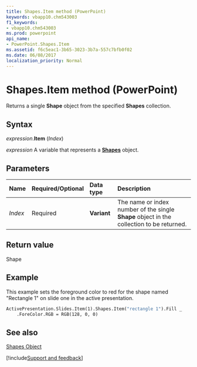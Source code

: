```yaml
---
title: Shapes.Item method (PowerPoint)
keywords: vbapp10.chm543003
f1_keywords:
- vbapp10.chm543003
ms.prod: powerpoint
api_name:
- PowerPoint.Shapes.Item
ms.assetid: f6c5eac1-3b65-3023-3b7a-557c7bfb0f02
ms.date: 06/08/2017
localization_priority: Normal
---
```



# Shapes.Item method (PowerPoint)

Returns a single  **Shape** object from the specified **Shapes** collection.


## Syntax

_expression_.**Item** (_Index_)

_expression_ A variable that represents a **[Shapes](PowerPoint.Shapes.md)** object.


## Parameters



|Name|Required/Optional|Data type|Description|
|:-----|:-----|:-----|:-----|
| _Index_|Required|**Variant**|The name or index number of the single  **Shape** object in the collection to be returned.|

## Return value

Shape


## Example

This example sets the foreground color to red for the shape named "Rectangle 1" on slide one in the active presentation.


```vb
ActivePresentation.Slides.Item(1).Shapes.Item("rectangle 1").Fill _
    .ForeColor.RGB = RGB(128, 0, 0)
```


## See also


[Shapes Object](PowerPoint.Shapes.md)

[!include[Support and feedback](~/includes/feedback-boilerplate.md)]